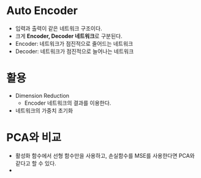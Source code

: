 # Auto Encoder

- 입력과 출력이 같은 네트워크 구조이다.
- 크게 **Encoder, Decoder 네트워크**로 구분된다.
- Encoder: 네트워크가 점진적으로 줄어드는 네트워크
- Decoder: 네트워크가 점진적으로 늘어나는 네트워크

# 활용

- Dimension Reduction
  - Encoder 네트워크의 결과를 이용한다.
- 네트워크의 가중치 초기화

# PCA와 비교

- 활성화 함수에서 선형 함수만을 사용하고, 손실함수를 MSE를 사용한다면 PCA와 같다고 할 수 있다.
- 